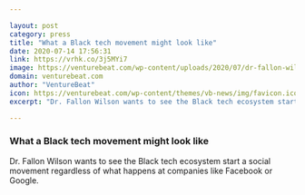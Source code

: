 ```yaml
---

layout: post
category: press
title: "What a Black tech movement might look like"
date: 2020-07-14 17:56:31
link: https://vrhk.co/3j5MYi7
image: https://venturebeat.com/wp-content/uploads/2020/07/dr-fallon-wilson.jpg?w=1200&strip=all
domain: venturebeat.com
author: "VentureBeat"
icon: https://venturebeat.com/wp-content/themes/vb-news/img/favicon.ico
excerpt: "Dr. Fallon Wilson wants to see the Black tech ecosystem start a social movement regardless of what happens at companies like Facebook or Google."

---
```


### What a Black tech movement might look like

Dr. Fallon Wilson wants to see the Black tech ecosystem start a social movement regardless of what happens at companies like Facebook or Google.